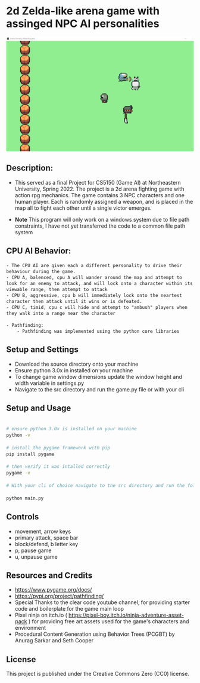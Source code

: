 # 2d Zelda-like arena game with assinged NPC AI personalities


![project screenshot](https://github.com/mmaquer2/Python-Arena-Game/blob/main/src/sprites/screen_shot.png)

## Description: 
- This served as a final Project for CS5150 (Game AI) at Northeastern University, Spring 2022. The project is a 2d arena fighting game with action rpg mechanics. The game contains 3 NPC characters and one human player. Each is randomly assigned a weapon, and is placed in the map all to fight each other until a single victor emerges.

- **Note** This program will only work on a windows system due to file path constraints, I have not yet transferred the code to a common file path system

## CPU AI Behavior: 
    - The CPU AI are given each a different personality to drive their behaviour during the game.
    - CPU A, balenced, cpu A will wander around the map and attempt to look for an enemy to attack, and will lock onto a character within its viewable range, then attempt to attack
    - CPU B, aggressive, cpu b will immediately lock onto the neartest character then attack until it wins or is defeated.
    - CPU C, timid, cpu c will hide and attempt to "ambush" players when they walk into a range near the character

    - Pathfinding:
        - Pathfinding was implemented using the python core libraries 

## Setup and Settings
- Download the source directory onto your machine 
- Ensure python 3.0x in installed on your machine 
- To change game window dimensions update the window height and width variable in settings.py
- Navigate to the src directory and run the game.py file or with your cli


## Setup and Usage

```bash

# ensure python 3.0x is installed on your machine
python -v

# install the pygame framework with pip 
pip install pygame

# then verify it was intalled correctly
pygame -v

# With your cli of choice navigate to the src directory and run the following command to start the game

python main.py 

``` 

## Controls

- movement, arrow keys
- primary attack, space bar
- block/defend, b letter key
- p, pause game
- u, unpause game

## Resources and Credits
- https://www.pygame.org/docs/
- https://pypi.org/project/pathfinding/
- Special Thanks to the clear code youtube channel, for providing starter code and boilerplate for the game main loop 
- Pixel ninja on itch.io ( https://pixel-boy.itch.io/ninja-adventure-asset-pack ) for providing free art assets used for the game's characters and environment 
- Procedural Content Generation using Behavior Trees (PCGBT) by 
Anurag Sarkar and Seth Cooper



## License 

This project is published under the Creative Commons Zero (CC0) license.
